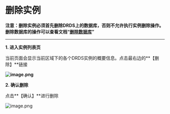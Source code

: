 # **删除实例**

**注意：删除实例必须首先删除DRDS上的数据库，否则不允许执行实例删除操作。删除数据库的操作可以查看文档“[删除数据库](https://www.jdcloud.com/help/detail/3600/isCateLog/1 "删除数据库")”**

****

**1. 进入实例列表页**

当前页面会显示当前区域下的各个DRDS实例的概要信息。点击最右边的**【删除】**链接

**![image.png](https://img1.jcloudcs.com/cms/48677571-7235-44ce-9234-0f4057fc650220180704173509.png)**

**2. 确认删除**

点击**【确认】**进行删除

![image.png](https://img1.jcloudcs.com/cms/cd2b787f-028d-46a9-8282-496c2b3aa8c420180704173540.png)